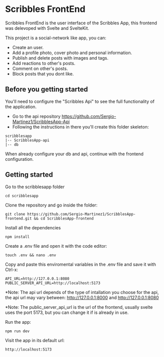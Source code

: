 # Scribbles FrontEnd
Scribbles FrontEnd is the user interface of the Scribbles App, this frontend was delevoped with Svelte and SvelteKit.

This project is a social-network like app, you can:
- Create an user.
- Add a profile photo, cover photo and personal information.
- Publish and delete posts with images and tags.
- Add reactions to other's posts.
- Comment on other's posts.
- Block posts that you dont like. 

## Before you getting started
You'll need to configure the "Scribbles Api" to see the full functionality of the application.
- Go to the api repository https://github.com/Sergio-Martinez1/ScribblesApp-Api
- Following the instructions in there you'll create this folder skeleton:
```
scribblesapp
|-- ScribblesApp-api
|-- db
```
When already configure your db and api, continue with the frontend configuration.
## Getting started
Go to the scribblesapp folder
```
cd scribblesapp
```
Clone the repository and go inside the folder:
```
git clone https://github.com/Sergio-Martinez1/ScribblesApp-frontend.git && cd ScribblesApp-frontend
```
Install all the dependencies
```
npm install
```
Create a .env file and open it with the code editor:
```
touch .env && nano .env
```
Copy and paste this enviromental variables in the .env file and save it with Ctrl-x:
```
API_URL=http://127.0.0.1:8080
PUBLIC_SERVER_API_URL=http://localhost:5173
```
*Note: The api url depends of the type of intallation you choose for the api, the api url may vary between: http://127.0.0.1:8000 and http://127.0.0.1:8080

*Note: The public_server_api_url is the url of the frontend, usually svelte uses the port 5173, but you can change it if is already in use.

Run the app:
```
npm run dev
```
Visit the app in its default url:
```
http://localhost:5173
```
